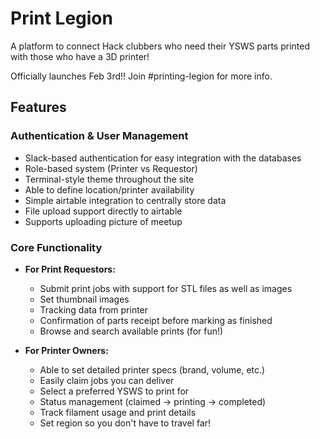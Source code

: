 # Print Legion
A platform to connect Hack clubbers who need their YSWS parts printed with those who have a 3D printer!

Officially launches Feb 3rd!! Join #printing-legion for more info.

## Features

### Authentication & User Management
- Slack-based authentication for easy integration with the databases
- Role-based system (Printer vs Requestor)
- Terminal-style theme throughout the site
- Able to define location/printer availability
- Simple airtable integration to centrally store data
- File upload support directly to airtable
- Supports uploading picture of meetup

### Core Functionality
- **For Print Requestors:**
  - Submit print jobs with support for STL files as well as images
  - Set thumbnail images
  - Tracking data from printer
  - Confirmation of parts receipt before marking as finished
  - Browse and search available prints (for fun!)

- **For Printer Owners:**
  - Able to set detailed printer specs (brand, volume, etc.)
  - Easily claim jobs you can deliver
  - Select a preferred YSWS to print for
  - Status management (claimed → printing → completed)
  - Track filament usage and print details
  - Set region so you don't have to travel far!
